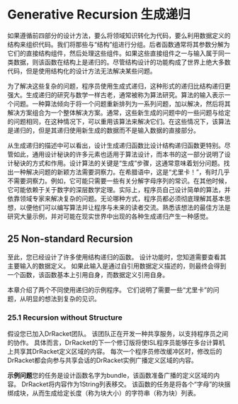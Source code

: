 # Generative Recursion 生成递归

如果遵循前四部分的设计方法，要么将领域知识转化为代码，要么利用数据定义的结构来组织代码。我们将那些与“结构”组进行分组。后者函数通常将其参数分解为它们的直接结构组件，然后处理这些组件。如果这些直接组件之一与输入属于同一类数据，则该函数在结构上是递归的。尽管结构设计的功能构成了世界上绝大多数代码，但是使用结构化的设计方法无法解决某些问题。

为了解决这些复杂的问题，程序员使用生成式递归，这种形式的递归比结构递归更强大。生成递归的研究与数学一样古老，通常被称为算法研究。算法的输入表示一个问题。一种算法倾向于将一个问题重新排列为一系列问题，加以解决，然后将其解决方案组合为一个整体解决方案。通常，这些新生成的问题中的一些问题与给定的问题相同，在这种情况下，可以重用该算法来解决它们。在这些情况下，该算法是递归的，但是其递归使用新生成的数据而不是输入数据的直接部分。

从生成递归的描述中可以看出，设计生成递归函数比设计结构递归函数更特别。尽管如此，通用设计秘诀的许多元素也适用于算法设计，而本书的这一部分说明了设计秘诀的方式和作用。设计算法的关键是“生成”步骤，这通常意味着划分问题。找出一种解决问题的新颖方法需要洞察力。在希腊语中，这是“尤里卡！”，有时几乎不需要洞察力。例如，它可能只需要一些有关分解字母序列的常识。在其他时候，它可能依赖于关于数字的深层数学定理。实际上，程序员自己设计简单的算法，并依靠领域专家来解决复杂的问题。无论哪种方式，程序员都必须彻底理解其基本思想，以便他们可以编写算法并让程序与未来的读者交流。熟悉该想法的最佳方法是研究大量示例，并对可能在现实世界中出现的各种生成递归产生一种感觉。

## 25 Non-standard Recursion

至此，您已经设计了许多使用结构递归的函数。 设计功能时，您知道需要查看其主要输入的数据定义。 如果此输入是通过自引用数据定义描述的，则最终会得到一个函数，该函数基本上引用自身，而数据定义引用自身。

本章介绍了两个不同使用递归的示例程序。 它们说明了需要一些“尤里卡”的问题，从明显的想法到复杂的见识。

### 25.1 Recursion without Structure

假设您已加入DrRacket团队。 该团队正在开发一种共享服务，以支持程序员之间的协作。 具体而言，DrRacket的下一个修订版将使ISL程序员能够在多台计算机上共享其DrRacket定义区域的内容。 每次一个程序员修改缓冲区时，修改后的DrRacket都会向参与共享会话的DrRacket实例广播定义区域的内容。

**示例问题**您的任务是设计函数名字为bundle，该函数准备广播的定义区域的内容。 DrRacket将内容作为1String列表移交。 该函数的任务是将各个“字母”的块捆绑成块，从而生成给定长度（称为块大小）的字符串（称为块）列表。

